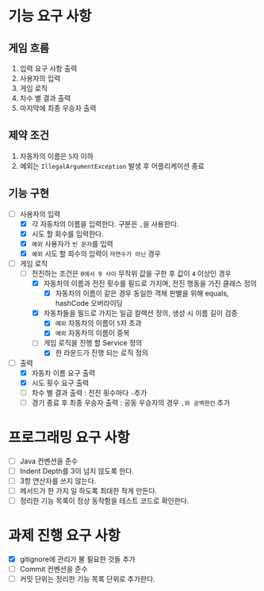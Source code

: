 # 기능 요구 사항

## 게임 흐름

1. 입력 요구 사항 출력
2. 사용자의 입력
3. 게임 로직
4. 차수 별 결과 출력
5. 마지막에 최종 우승자 출력

## 제약 조건

1. 자동차의 이름은 `5`자 이하
2. 예외는 `IllegalArgumentException` 발생 후 어플리케이션 종료

## 기능 구현

- [ ] 사용자의 입력
    - [x] 각 자동차의 이름을 입력한다. 구분은 `,`을 사용한다.
    - [x] 시도 할 회수를 입력한다.
    - [x] `예외` 사용자가 `빈 문자`를 입력
    - [x] `예외` 시도 할 회수의 입력이 `자연수가 아닌` 경우

- [ ] 게임 로직
    - [ ] 전진하는 조건은 `0에서 9 사이` 무작위 값을 구한 후 값이 `4` 이상인 경우
        - [x] 자동차의 이름과 전진 횟수를 필드로 가지며, 전진 행동을 가진 클래스 정의
            - [x] 자동차의 이름이 같은 경우 동일한 객체 판별을 위해 equals, hashCode 오버라이딩
        - [x] 자동차들을 필드로 가지는 일급 컬렉션 정의, 생성 시 이름 길이 검증
            - [x] `예외` 자동차의 이름이 `5`자 초과
            - [x] `예외` 자동차의 이름이 중복
        - [ ] 게임 로직을 진행 할 Service 정의
            - [x] 한 라운드가 진행 되는 로직 정의

- [ ] 출력
    - [x] 자동차 이름 요구 출력
    - [x] 시도 횟수 요구 출력
    - [ ] 차수 별 결과 출력 : 전진 횟수마다 `-`추가
    - [ ] 경기 종료 후 최종 우승자 출력 : 공동 우승자의 경우 `,와 공백한칸` 추가

# 프로그래밍 요구 사항

- [ ] Java 컨벤션을 준수
- [ ] Indent Depth를 3이 넘지 않도록 한다.
- [ ] 3항 연산자를 쓰지 않는다.
- [ ] 메서드가 한 가지 일 하도록 최대한 작게 만든다.
- [ ] 정리한 기능 목록이 정상 동작함을 테스트 코드로 확인한다.

# 과제 진행 요구 사항

- [x] gitignore에 관리가 불 필요한 것들 추가
- [ ] Commit 컨벤션을 준수
- [ ] 커밋 단위는 정리한 기능 목록 단위로 추가한다.